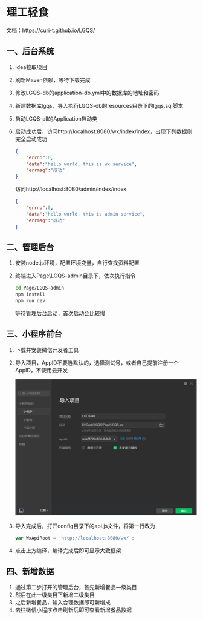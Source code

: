 # 理工轻食

文档：https://curi-t.github.io/LGQS/

## 一、后台系统

1. Idea拉取项目

2. 刷新Maven依赖，等待下载完成

3. 修改LGQS-db的application-db.yml中的数据库的地址和密码

3. 新建数据库lgqs，导入执行LGQS-db的resources目录下的lgqs.sql脚本

4. 启动LGQS-all的Application启动类

5. 启动成功后，访问http://localhost:8080/wx/index/index，出现下列数据则完全启动成功

   ```json
   {
       "errno":0,
       "data":"hello world, this is wx service",
       "errmsg":"成功"
   }
   ```

   访问http://localhost:8080/admin/index/index

   ```json
   {
       "errno":0,
       "data":"hello world, this is admin service",
       "errmsg":"成功"
   }
   ```

## 二、管理后台

1. 安装node.js环境，配置环境变量，自行查找资料配置

2. 终端进入Page\LGQS-admin目录下，依次执行指令

   ```sh
   cd Page/LGQS-admin
   npm install
   npm run dev
   ```

   等待管理后台启动，首次启动会比较慢

## 三、小程序前台

1. 下载并安装微信开发者工具

2. 导入项目，AppID不要选默认的，选择测试号，或者自己提前注册一个AppID，不使用云开发

   <img src="https://raw.githubusercontent.com/Curi-T/picture/main/typora/image-20220707001714178.png" alt="image-20220707001714178" style="zoom: 67%;" />

3. 导入完成后，打开config目录下的api.js文件，将第一行改为

   ```js
   var WxApiRoot = 'http://localhost:8080/wx/';
   ```

4. 点击上方编译，编译完成后即可显示大致框架

## 四、新增数据

1. 通过第二步打开的管理后台，首先新增餐品一级类目
2. 然后在此一级类目下新增二级类目
3. 之后新增餐品，输入合理数据即可新增成
4. 去往微信小程序点击刷新后即可查看新增餐品数据

